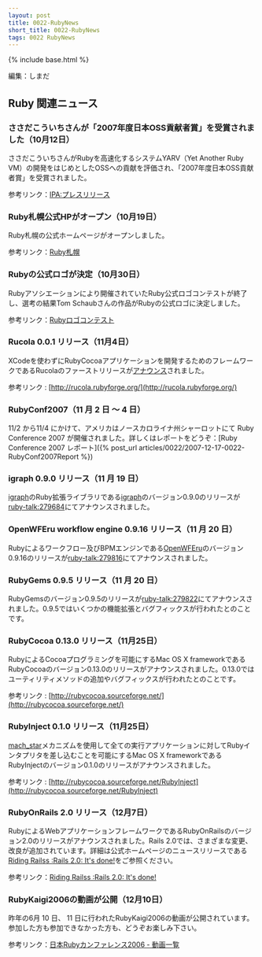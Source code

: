 ```yaml
---
layout: post
title: 0022-RubyNews
short_title: 0022-RubyNews
tags: 0022 RubyNews
---
```

{% include base.html %}


編集：しまだ

## Ruby 関連ニュース

### ささだこういちさんが「2007年度日本OSS貢献者賞」を受賞されました（10月12日）

ささだこういちさんがRubyを高速化するシステムYARV（Yet Another Ruby VM）の開発をはじめとしたOSSへの貢献を評価され、「2007年度日本OSS貢献者賞」を受賞されました。

参考リンク：[IPA:プレスリリース](http://www.ipa.go.jp/about/press/20071012.html)

### Ruby札幌公式HPがオープン（10月19日）

Ruby札幌の公式ホームページがオープンしました。

参考リンク：[Ruby札幌](http://ruby-sapporo.org/)

### Rubyの公式ロゴが決定（10月30日）

Rubyアソシエーションにより開催されていたRuby公式ロゴコンテストが終了し、選考の結果Tom Schaubさんの作品がRubyの公式ロゴに決定しました。

参考リンク：[Rubyロゴコンテスト](http://www.ruby-assn.org/logo-contest.html.ja)

### Rucola 0.0.1 リリース（11月4日）

XCodeを使わずにRubyCocoaアプリケーションを開発するためのフレームワークであるRucolaのファーストリリースが[アナウンス](http://www.superalloy.nl/blog/2007/11/04/rucola-a-rubycocoa-application-builder/)されました。

参考リンク : [http://rucola.rubyforge.org/](http://rucola.rubyforge.org/)

### RubyConf2007（11 月 2 日 〜 4 日）

11/2 から11/4 にかけて、アメリカはノースカロライナ州シャーロットにて Ruby Conference 2007 が開催されました。詳しくはレポートをどうぞ：[Ruby Conference 2007 レポート]({% post_url articles/0022/2007-12-17-0022-RubyConf2007Report %})

### igraph 0.9.0 リリース（11 月 19 日）

[igraph](http://cneurocvs.rmki.kfki.hu/igraph/)のRuby拡張ライブラリである[igraph](http://igraph.rubyforge.org/)のバージョン0.9.0のリリースが[ruby-talk:279684](http://blade.nagaokaut.ac.jp/cgi-bin/scat.rb/ruby/ruby-talk/279684)にてアナウンスされました。

### OpenWFEru workflow engine 0.9.16 リリース（11 月 20 日）

Rubyによるワークフロー及びBPMエンジンである[OpenWFEru](http://openwferu.rubyforge.org/)のバージョン0.9.16のリリースが[ruby-talk:279816](http://blade.nagaokaut.ac.jp/cgi-bin/scat.rb/ruby/ruby-talk/279816)にてアナウンスされました。

### RubyGems 0.9.5 リリース（11 月 20 日）

RubyGemsのバージョン0.9.5のリリースが[ruby-talk:279822](http://blade.nagaokaut.ac.jp/cgi-bin/scat.rb/ruby/ruby-talk/279822)にてアナウンスされました。0.9.5ではいくつかの機能拡張とバグフィックスが行われたとのことです。

### RubyCocoa 0.13.0 リリース（11月25日）

RubyによるCocoaプログラミングを可能にするMac OS X frameworkであるRubyCocoaのバージョン0.13.0のリリースがアナウンスされました。0.13.0ではユーティリティメソッドの追加やバグフィックスが行われたとのことです。

参考リンク : [http://rubycocoa.sourceforge.net/](http://rubycocoa.sourceforge.net/)

### RubyInject 0.1.0 リリース（11月25日）

[mach_star](http://rentzsch.com/mach_star/)メカニズムを使用して全ての実行アプリケーションに対してRubyインタプリタを差し込むことを可能にするMac OS X frameworkであるRubyInjectのバージョン0.1.0のリリースがアナウンスされました。

参考リンク : [http://rubycocoa.sourceforge.net/RubyInject](http://rubycocoa.sourceforge.net/RubyInject)

### RubyOnRails 2.0 リリース（12月7日）

RubyによるWebアプリケーションフレームワークであるRubyOnRailsのバージョン2.0のリリースがアナウンスされました。Rails 2.0では、さまざまな変更、改良が追加されています。詳細は公式ホームページのニュースリリースである[Riding Railss :Rails 2.0: It's done!](http://weblog.rubyonrails.org/2007/12/7/rails-2-0-it-s-done)をご参照ください。

参考リンク：[Riding Railss :Rails 2.0: It's done!](http://weblog.rubyonrails.org/2007/12/7/rails-2-0-it-s-done)

### RubyKaigi2006の動画が公開（12月10日）

昨年の6月 10 日、 11 日に行われたRubyKaigi2006の動画が公開されています。参加した方も参加できなかった方も、どうぞお楽しみ下さい。

参考リンク：[日本Rubyカンファレンス2006 - 動画一覧](http://jp.rubyist.net/RubyKaigi2006/videos.html)


